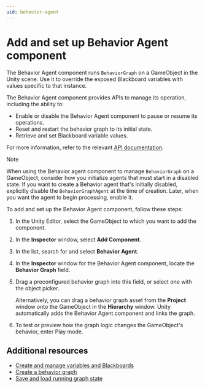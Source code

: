 ```yaml
---
uid: behavior-agent
---
```


# Add and set up Behavior Agent component

The Behavior Agent component runs `BehaviorGraph` on a GameObject in the Unity scene. Use it to override the exposed Blackboard variables with values specific to that instance.

The Behavior Agent component provides APIs to manage its operation, including the ability to:

* Enable or disable the Behavior Agent component to pause or resume its operations.
* Reset and restart the behavior graph to its initial state.
* Retrieve and set Blackboard variable values.

For more information, refer to the relevant [API documentation](https://docs.unity3d.com/Packages/com.unity.behavior@1.0/api/Unity.Behavior.BehaviorGraphAgent.html).

> [!NOTE]
> When using the Behavior agent component to manage `BehaviorGraph` on a GameObject, consider how you initialize agents that must start in a disabled state. If you want to create a Behavior agent that's initially disabled, explicitly disable the `BehaviorGraphAgent` at the time of creation. Later, when you want the agent to begin processing, enable it.

To add and set up the Behavior Agent component, follow these steps:

1. In the Unity Editor, select the GameObject to which you want to add the component.
2. In the **Inspector** window, select **Add Component**.
3. In the list, search for and select **Behavior Agent**.
4. In the **Inspector** window for the Behavior Agent component, locate the **Behavior Graph** field.
5. Drag a preconfigured behavior graph into this field, or select one with the object picker.

   Alternatively, you can drag a behavior graph asset from the **Project** window onto the GameObject in the **Hierarchy** window. Unity automatically adds the Behavior Agent component and links the graph.

6. To test or preview how the graph logic changes the GameObject's behavior, enter Play mode.

## Additional resources

* [Create and manage variables and Blackboards](blackboard-variables.md)
* [Create a behavior graph](create-behavior-graph.md)
* [Save and load running graph state](serialization.md)
